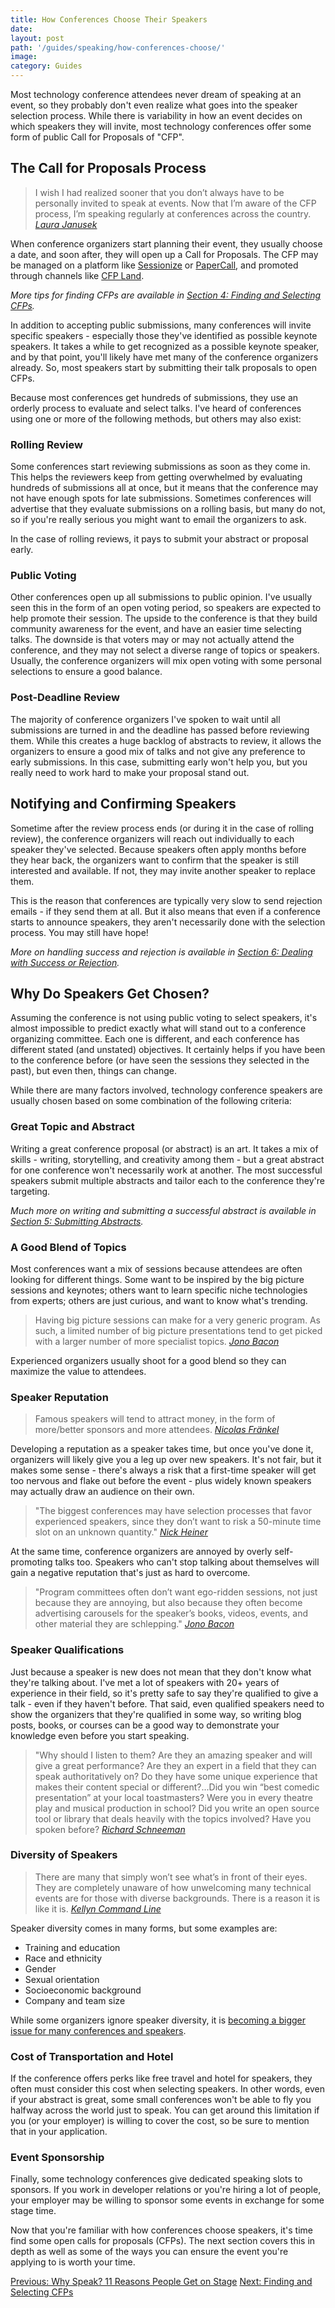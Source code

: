 ```yaml
---
title: How Conferences Choose Their Speakers
date:
layout: post
path: '/guides/speaking/how-conferences-choose/'
image:
category: Guides
---
```


Most technology conference attendees never dream of speaking at an event, so they probably don't even realize what goes into the speaker selection process. While there is variability in how an event decides on which speakers they will invite, most technology conferences offer some form of public Call for Proposals of "CFP".

## The Call for Proposals Process

> I wish I had realized sooner that you don’t always have to be personally invited to speak at events. Now that I’m aware of the CFP process, I’m speaking regularly at conferences across the country.
> _[Laura Janusek](https://www.cfpland.com/blog/speakers-story-laura-janusek/)_

When conference organizers start planning their event, they usually choose a date, and soon after, they will open up a Call for Proposals. The CFP may be managed on a platform like [Sessionize](https://sessionize.com/) or [PaperCall](https://www.papercall.io/), and promoted through channels like [CFP Land](/).

_More tips for finding CFPs are available in [Section 4: Finding and Selecting CFPs](../finding-cfps/)._

In addition to accepting public submissions, many conferences will invite specific speakers - especially those they've identified as possible keynote speakers. It takes a while to get recognized as a possible keynote speaker, and by that point, you'll likely have met many of the conference organizers already. So, most speakers start by submitting their talk proposals to open CFPs.

Because most conferences get hundreds of submissions, they use an orderly process to evaluate and select talks. I've heard of conferences using one or more of the following methods, but others may also exist:

### Rolling Review

Some conferences start reviewing submissions as soon as they come in. This helps the reviewers keep from getting overwhelmed by evaluating hundreds of submissions all at once, but it means that the conference may not have enough spots for late submissions. Sometimes conferences will advertise that they evaluate submissions on a rolling basis, but many do not, so if you're really serious you might want to email the organizers to ask.

In the case of rolling reviews, it pays to submit your abstract or proposal early.

### Public Voting

Other conferences open up all submissions to public opinion. I've usually seen this in the form of an open voting period, so speakers are expected to help promote their session. The upside to the conference is that they build community awareness for the event, and have an easier time selecting talks. The downside is that voters may or may not actually attend the conference, and they may not select a diverse range of topics or speakers. Usually, the conference organizers will mix open voting with some personal selections to ensure a good balance.

### Post-Deadline Review

The majority of conference organizers I've spoken to wait until all submissions are turned in and the deadline has passed before reviewing them. While this creates a huge backlog of abstracts to review, it allows the organizers to ensure a good mix of talks and not give any preference to early submissions. In this case, submitting early won't help you, but you really need to work hard to make your proposal stand out.

## Notifying and Confirming Speakers

Sometime after the review process ends (or during it in the case of rolling review), the conference organizers will reach out individually to each speaker they've selected. Because speakers often apply months before they hear back, the organizers want to confirm that the speaker is still interested and available. If not, they may invite another speaker to replace them.

This is the reason that conferences are typically very slow to send rejection emails - if they send them at all. But it also means that even if a conference starts to announce speakers, they aren't necessarily done with the selection process. You may still have hope!

_More on handling success and rejection is available in [Section 6: Dealing with Success or Rejection](../success-rejection/)._

## Why Do Speakers Get Chosen?

Assuming the conference is not using public voting to select speakers, it's almost impossible to predict exactly what will stand out to a conference organizing committee. Each one is different, and each conference has different stated (and unstated) objectives. It certainly helps if you have been to the conference before (or have seen the sessions they selected in the past), but even then, things can change.

While there are many factors involved, technology conference speakers are usually chosen based on some combination of the following criteria:

### Great Topic and Abstract

Writing a great conference proposal (or abstract) is an art. It takes a mix of skills - writing, storytelling, and creativity among them - but a great abstract for one conference won't necessarily work at another. The most successful speakers submit multiple abstracts and tailor each to the conference they're targeting.

_Much more on writing and submitting a successful abstract is available in [Section 5: Submitting Abstracts](../submitting/)._

### A Good Blend of Topics

Most conferences want a mix of sessions because attendees are often looking for different things. Some want to be inspired by the big picture sessions and keynotes; others want to learn specific niche technologies from experts; others are just curious, and want to know what's trending.

> Having big picture sessions can make for a very generic program. As such, a limited number of big picture presentations tend to get picked with a larger number of more specialist topics.
> _[Jono Bacon](https://www.jonobacon.com/2019/01/21/get-your-cfp-session-picked/)_

Experienced organizers usually shoot for a good blend so they can maximize the value to attendees.

### Speaker Reputation

> Famous speakers will tend to attract money, in the form of more/better sponsors and more attendees.
> _[Nicolas Fränkel](https://blog.frankel.ch/advices-junior-conference-speakers/)_

Developing a reputation as a speaker takes time, but once you've done it, organizers will likely give you a leg up over new speakers. It's not fair, but it makes some sense - there's always a risk that a first-time speaker will get too nervous and flake out before the event - plus widely known speakers may actually draw an audience on their own.

> "The biggest conferences may have selection processes that favor experienced speakers, since they don’t want to risk a 50-minute time slot on an unknown quantity."
> _[Nick Heiner](https://hackernoon.com/how-and-why-to-speak-at-tech-conferences-1d50a3f548e0)_

At the same time, conference organizers are annoyed by overly self-promoting talks too. Speakers who can't stop talking about themselves will gain a negative reputation that's just as hard to overcome.

> "Program committees often don’t want ego-ridden sessions, not just because they are annoying, but also because they often become advertising carousels for the speaker’s books, videos, events, and other material they are schlepping."
> _[Jono Bacon](https://www.jonobacon.com/2019/01/21/get-your-cfp-session-picked/)_

### Speaker Qualifications

Just because a speaker is new does not mean that they don't know what they're talking about. I've met a lot of speakers with 20+ years of experience in their field, so it's pretty safe to say they're qualified to give a talk - even if they haven't before. That said, even qualified speakers need to show the organizers that they're qualified in some way, so writing blog posts, books, or courses can be a good way to demonstrate your knowledge even before you start speaking.

> "Why should I listen to them? Are they an amazing speaker and will give a great performance? Are they an expert in a field that they can speak authoritatively on? Do they have some unique experience that makes their content special or different?...Did you win “best comedic presentation” at your local toastmasters? Were you in every theatre play and musical production in school? Did you write an open source tool or library that deals heavily with the topics involved? Have you spoken before?
> _[Richard Schneeman](https://schneems.com/blogs/2016-04-07-conference-proposal)_

### Diversity of Speakers

> There are many that simply won’t see what’s in front of their eyes. They are completely unaware of how unwelcoming many technical events are for those with diverse backgrounds. There is a reason it is like it is.
> _[Kellyn Command Line](https://twitter.com/DBAKevlar/status/1166767440547549184)_

Speaker diversity comes in many forms, but some examples are:

- Training and education
- Race and ethnicity
- Gender
- Sexual orientation
- Socioeconomic background
- Company and team size

While some organizers ignore speaker diversity, it is [becoming a bigger issue for many conferences and speakers](https://www.karllhughes.com/posts/diversity-in-conference-speakers).

### Cost of Transportation and Hotel

If the conference offers perks like free travel and hotel for speakers, they often must consider this cost when selecting speakers. In other words, even if your abstract is great, some small conferences won't be able to fly you halfway across the world just to speak. You can get around this limitation if you (or your employer) is willing to cover the cost, so be sure to mention that in your application.

### Event Sponsorship

Finally, some technology conferences give dedicated speaking slots to sponsors. If you work in developer relations or you're hiring a lot of people, your employer may be willing to sponsor some events in exchange for some stage time.

Now that you're familiar with how conferences choose speakers, it's time find some open calls for proposals (CFPs). The next section covers this in depth as well as some of the ways you can ensure the event you're applying to is worth your time.

<a class="text-left d-block" href="../why-speak/">Previous: Why Speak? 11 Reasons People Get on Stage</a>
<a class="text-right d-block" href="../finding-cfps/">Next: Finding and Selecting CFPs</a>

